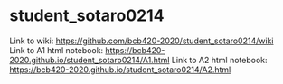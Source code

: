 # student_sotaro0214
Link to wiki: https://github.com/bcb420-2020/student_sotaro0214/wiki <br>
Link to A1 html notebook: https://bcb420-2020.github.io/student_sotaro0214/A1.html
Link to A2 html notebook: https://bcb420-2020.github.io/student_sotaro0214/A2.html
